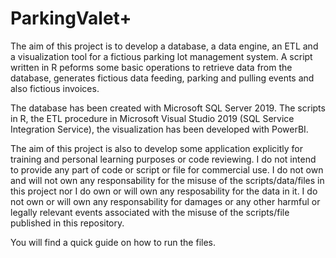 # ParkingValet+
The aim of this project is to develop a database, a data engine, an ETL and a visualization tool for a fictious parking lot management system. A script written in R peforms some basic operations to retrieve data from the database, generates fictious data feeding, parking and pulling events and also fictious invoices.

The database has been created with Microsoft SQL Server 2019. The scripts in R, the ETL procedure in Microsoft Visual Studio 2019 (SQL Service Integration Service), the visualization has been developed with PowerBI.
  
The aim of this project is also to develop some application explicitly for training and personal learning purposes or code reviewing. I do not intend to provide any part of code or script or file for commercial use. I do not own and will not own any responsability for the misuse of the scripts/data/files in this project nor I do own or will own any resposability for the data in it. I do not own or will own any responsability for damages or any other harmful or legally relevant events associated with the misuse of the scripts/file published in this repository.

You will find a quick guide on how to run the files.
